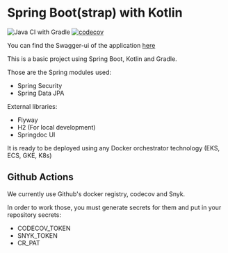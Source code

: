 # Spring Boot(strap) with Kotlin

![Java CI with Gradle](https://github.com/fialhorenato/SpringBootstrap/workflows/Java%20CI%20with%20Gradle/badge.svg?branch=main) [![codecov](https://codecov.io/gh/fialhorenato/SpringBootstrap/branch/main/graph/badge.svg?token=8ATZXFJK2Q)](https://codecov.io/gh/fialhorenato/SpringBootstrap)

You can find the Swagger-ui of the application [here](https://springbootstrap.herokuapp.com/swagger-ui.html)

This is a basic project using Spring Boot, Kotlin and Gradle.

Those are the Spring modules used:

- Spring Security
- Spring Data JPA

External libraries:

- Flyway
- H2 (For local development)
- Springdoc UI

It is ready to be deployed using any Docker orchestrator technology (EKS, ECS, GKE, K8s)

## Github Actions

We currently use Github's docker registry, codecov and Snyk.

In order to work those, you must generate secrets for them and put in your repository secrets:

- CODECOV_TOKEN
- SNYK_TOKEN
- CR_PAT
